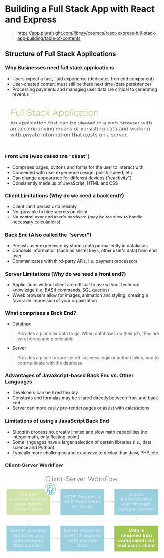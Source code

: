 # Building a Full Stack App with React and Express

> https://app.pluralsight.com/library/courses/react-express-full-stack-app-building/table-of-contents

## Structure of Full Stack Applications

### Why Businesses need full stack applications

- Users expect a fast, fluid experience (dedicated fron end component)
- User-created content must still be there next time (data persistence)
- Processing payments and managing user data are critical to generating revenue

![Whats Fullstack](readme_files/whats_fullstack.png)

### Front End (Also called the "client")

- Comprises pages, buttons and forms for the user to interact with
- Concerned with user experience design, polish, speed, etc.
- Can change appearance for different devices ("reactivity")
- Consistently made up of JavaScript, HTML and CSS

### Client Limitations (Why do we need a back end?)

- Client can't persist data reliably
- Not possible to hide secrets on client
- No control over end user's hardware (may be too slow to handle necessary calculations)

### Back End (Also called the "server")

- Persists user experience by storing data permanently in databases
- Conceals information (such as secret keys, other user's data) from end user
- Communicates with third-party APIs, i.e. payment processors

### Server Limitations (Why do we need a front end?)

- Applications without client are difficult to use without technical knowledge (i.e. BASH commands, SQL queries)
- Wweb browsers allow for images, animation and styling, creating a favorable impression of your organization 

### What comprises a Back End?

- Database

> Provides a place for data to go. When databases do their job, they are very boring and predictable

- Server

> Provides a place to sore secret business logic or authorization, and to communicate with the database 

### Advantages of JavaScript-based Back End vs. Other Languages

- Developers can be hired flexibly
- Constants and formulas may be shared directly between front and back end
- Server can more easily pre-render pages or assist with calculations

### Limitations of using a JavaScript Back End

- Sluggish processing, greatly limited and slow math capabilities (no integer math, only floating-point)
- Some languages have a larger selection of certain libraries (i.e., data science and Python)
- Typically more challenging and expensive to deploy than Java, PHP, etc.

### Client-Server Workflow

![Client-server workflow](readme_files/client_server_workflow.png)